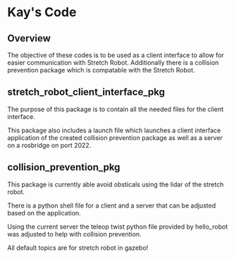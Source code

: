 # Kay's Code
## Overview
The objective of these codes is to be used as a client interface to allow for easier communication with Stretch Robot. Additionally there is a collision prevention package which is compatable with the Stretch Robot.

## stretch_robot_client_interface_pkg
The purpose of this package is to contain all the needed files for the client interface.

This package also includes a launch file which launches a client interface application of the created collision prevention package as well as a server on a rosbridge on port 2022.

## collision_prevention_pkg
This package is currently able avoid obsticals using the lidar of the stretch robot. 

There is a python shell file for a client and a server that can be adjusted based on the application.

Using the current server the teleop twist python file provided by hello_robot was adjusted to help with collision prevention.

All default topics are for stretch robot in gazebo!
